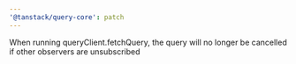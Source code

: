 ```yaml
---
'@tanstack/query-core': patch
---
```


When running queryClient.fetchQuery, the query will no longer be cancelled if other observers are unsubscribed
